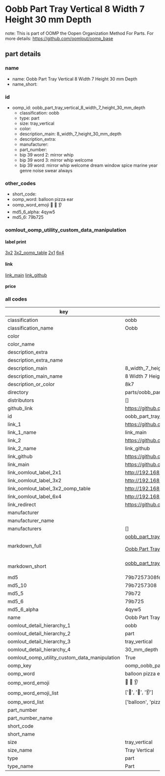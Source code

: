 # Oobb Part Tray Vertical 8 Width 7 Height 30 mm Depth  

note: This is part of OOMP the Oopen Organization Method For Parts. For more details: https://github.com/oomlout/oomp_base

##  part details
  







### name
* name: Oobb Part Tray Vertical 8 Width 7 Height 30 mm Depth
* name_short: 
### id
* oomp_id: oobb_part_tray_vertical_8_width_7_height_30_mm_depth
  * classification: oobb
  * type: part
  * size: tray_vertical
  * color: 
  * description_main: 8_width_7_height_30_mm_depth
  * description_extra: 
  * manufacturer: 
  * part_number: 
  * bip 39 word 2: mirror whip
  * bip 39 word 3: mirror whip welcome
  * bip 39 word: mirror whip welcome dream window spice marine year genre noise swear always

### other_codes
* short_code: 
* oomp_word: balloon pizza ear
* oomp_word_emoji :balloon: :pizza: :ear:
* md5_6_alpha: 4qyw5
* md5_6: 79b725






### oomlout_oomp_utility_custom_data_manipulation
#### label print
[3x2](http://192.168.1.245:1112/?label=oomp%204qyw5)
[3x2_oomp_table](http://192.168.1.108:1112/?label=oomp%204qyw5)
[2x1](http://192.168.1.242:1112/?label=oomp%204qyw5)
[6x4](http://192.168.1.55:1112/?label=oomp%204qyw5)    

#### link

[link_main](https://github.com/oomlout/oomlout_oomp_version_1_messy/tree/main/parts/oobb_part_tray_vertical_8_width_7_height_30_mm_depth) [link_github](https://github.com/oomlout/oomlout_oomp_version_1_messy/tree/main/parts/oobb_part_tray_vertical_8_width_7_height_30_mm_depth)                             

#### price







### all codes 
| key | value |  
| --- | --- |  
| classification | oobb |  
| classification_name | Oobb |  
| color |  |  
| color_name |  |  
| description_extra |  |  
| description_extra_name |  |  
| description_main | 8_width_7_height_30_mm_depth |  
| description_main_name | 8 Width 7 Height 30 mm Depth |  
| description_or_color | 8k7 |  
| directory | parts/oobb_part_tray_vertical_8_width_7_height_30_mm_depth |  
| distributors | [] |  
| github_link | https://github.com/oomlout/oomlout_oomp_part_src/tree/main/parts/oobb_part_tray_vertical_8_width_7_height_30_mm_depth |  
| id | oobb_part_tray_vertical_8_width_7_height_30_mm_depth |  
| link_1 | https://github.com/oomlout/oomlout_oomp_version_1_messy/tree/main/parts/oobb_part_tray_vertical_8_width_7_height_30_mm_depth |  
| link_1_name | link_main |  
| link_2 | https://github.com/oomlout/oomlout_oomp_version_1_messy/tree/main/parts/oobb_part_tray_vertical_8_width_7_height_30_mm_depth |  
| link_2_name | link_github |  
| link_github | https://github.com/oomlout/oomlout_oomp_version_1_messy/tree/main/parts/oobb_part_tray_vertical_8_width_7_height_30_mm_depth |  
| link_main | https://github.com/oomlout/oomlout_oomp_version_1_messy/tree/main/parts/oobb_part_tray_vertical_8_width_7_height_30_mm_depth |  
| link_oomlout_label_2x1 | http://192.168.1.242:1112/?label=oomp%204qyw5 |  
| link_oomlout_label_3x2 | http://192.168.1.245:1112/?label=oomp%204qyw5 |  
| link_oomlout_label_3x2_oomp_table | http://192.168.1.108:1112/?label=oomp%204qyw5 |  
| link_oomlout_label_6x4 | http://192.168.1.55:1112/?label=oomp%204qyw5 |  
| link_redirect | https://github.com/oomlout/oomlout_oomp_version_1_messy/tree/main/parts/oobb_part_tray_vertical_8_width_7_height_30_mm_depth |  
| manufacturer |  |  
| manufacturer_name |  |  
| manufacturers | [] |  
| markdown_full | [oobb_part_tray_vertical_8_width_7_height_30_mm_depth](none)<br>[](none)<br>[Oobb Part Tray Vertical 8 Width 7 Height 30 Mm Depth](none)<br><br> |  
| markdown_short | [oobb_part_tray_vertical_8_width_7_height_30_mm_depth](none)<br><br> |  
| md5 | 79b7257308fef103467db429f2be9c6c |  
| md5_10 | 79b7257308 |  
| md5_5 | 79b72 |  
| md5_6 | 79b725 |  
| md5_6_alpha | 4qyw5 |  
| name | Oobb Part Tray Vertical 8 Width 7 Height 30 mm Depth |  
| oomlout_detail_hierarchy_1 | oobb |  
| oomlout_detail_hierarchy_2 | part |  
| oomlout_detail_hierarchy_3 | tray_vertical |  
| oomlout_detail_hierarchy_4 | 30_mm_depth |  
| oomlout_oomp_utility_custom_data_manipulation | True |  
| oomp_key | oomp_oobb_part_tray_vertical_8_width_7_height_30_mm_depth |  
| oomp_word | balloon pizza ear |  
| oomp_word_emoji | :balloon: :pizza: :ear: |  
| oomp_word_emoji_list | [':balloon:', ':pizza:', ':ear:'] |  
| oomp_word_list | ['balloon', 'pizza', 'ear'] |  
| part_number |  |  
| part_number_name |  |  
| short_code |  |  
| short_name |  |  
| size | tray_vertical |  
| size_name | Tray Vertical |  
| type | part |  
| type_name | Part |  
